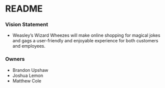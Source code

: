 # README #

### Vision Statement ###

* Weasley’s Wizard Wheezes will make online shopping for magical jokes and gags a user-friendly and enjoyable experience for both customers and employees.

### Owners ###

* Brandon Upshaw
* Joshua Lemon
* Matthew Cole 